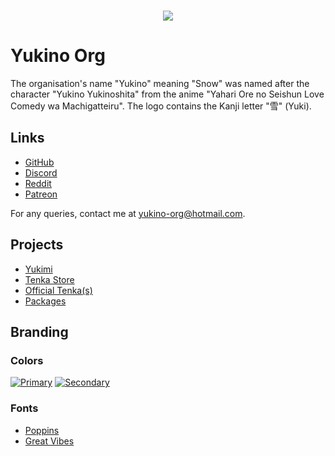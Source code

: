 <br />

<p align="center">
    <img src="https://github.com/yukino-org/media/blob/main/images/gh-banner.png?raw=true">
</p>

# Yukino Org

The organisation's name "Yukino" meaning "Snow" was named after the character "Yukino Yukinoshita" from the anime "Yahari Ore no Seishun Love Comedy wa Machigatteiru". The logo contains the Kanji letter "雪" (Yuki).

## Links

<!-- -   Website: https://yukino-app.github.io (Unavailable) -->
<!-- -   User guide: https://yukino-app.github.io/guides (Unavailable) -->

-   [GitHub](https://github.com/yukino-org)
-   [Discord](https://discord.gg/dUHbfHNUmE)
-   [Reddit](https://www.reddit.com/r/yukino_org)
-   [Patreon](https://patreon.com/yukino_org)

For any queries, contact me at [yukino-org@hotmail.com](mailto:yukino-org@hotmail.com).

## Projects

-   [Yukimi](https://github.com/yukino-org/yukimi)
-   [Tenka Store](https://github.com/yukino-org/tenka-store)
-   [Official Tenka(s)](https://github.com/yukino-org/official-tenkas)
-   [Packages](https://github.com/yukino-org/packages)

## Branding

### Colors

[![Primary](https://img.shields.io/badge/Primary-%236366F1-white.svg?style=flat&color=6366F1)](https://img.shields.io/badge/Indigo-%236366F1-white.svg?color=6366F1) [![Secondary](https://img.shields.io/badge/Secondary-%2318181b-white.svg?style=flat&color=18181b)](https://img.shields.io/badge/Indigo-%236366F1-white.svg?color=6366F1)

### Fonts

-   [Poppins](https://fonts.google.com/specimen/Poppins)
-   [Great Vibes](https://fonts.google.com/specimen/Great+Vibes)
